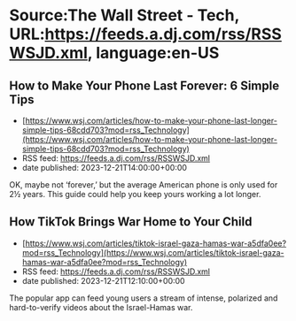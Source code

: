 # Source:The Wall Street - Tech, URL:https://feeds.a.dj.com/rss/RSSWSJD.xml, language:en-US

## How to Make Your Phone Last Forever: 6 Simple Tips
 - [https://www.wsj.com/articles/how-to-make-your-phone-last-longer-simple-tips-68cdd703?mod=rss_Technology](https://www.wsj.com/articles/how-to-make-your-phone-last-longer-simple-tips-68cdd703?mod=rss_Technology)
 - RSS feed: https://feeds.a.dj.com/rss/RSSWSJD.xml
 - date published: 2023-12-21T14:00:00+00:00

OK, maybe not ‘forever,’ but the average American phone is only used for 2½ years. This guide could help you keep yours working a lot longer.

## How TikTok Brings War Home to Your Child
 - [https://www.wsj.com/articles/tiktok-israel-gaza-hamas-war-a5dfa0ee?mod=rss_Technology](https://www.wsj.com/articles/tiktok-israel-gaza-hamas-war-a5dfa0ee?mod=rss_Technology)
 - RSS feed: https://feeds.a.dj.com/rss/RSSWSJD.xml
 - date published: 2023-12-21T12:10:00+00:00

The popular app can feed young users a stream of intense, polarized and hard-to-verify videos about the Israel-Hamas war.

